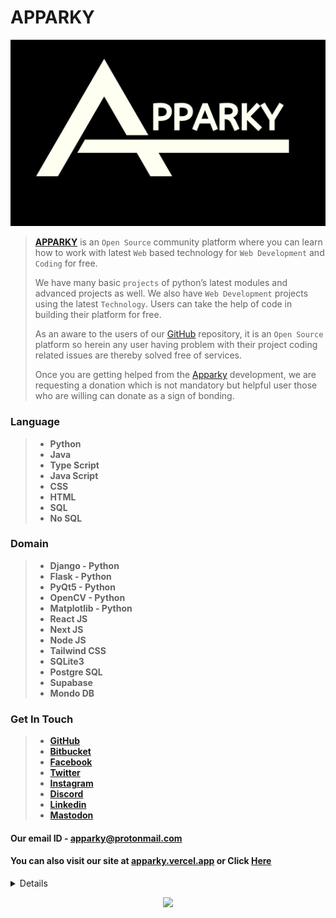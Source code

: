 # APPARKY

[![ApparkyImage](ApparkyLogo/Apparky.jpg)](https://apparky.vercel.app/)

> [__APPARKY__](https://apparky.vercel.app/) is an `Open Source` community platform where you can learn how to work with latest `Web` based technology for `Web Development` and `Coding` for free.
> 
> We have many basic `projects` of python’s latest modules and advanced projects as well.
> We also have `Web Development` projects using the latest `Technology`. Users can take the help of code in building their platform for free. 
> 
> 
> As an aware to the users of our [GitHub](https://github.com/Apparky) repository, it is an `Open Source` platform so herein any user having problem with their project coding related issues are thereby solved free of services. 
> 
> 
> 
> Once you are getting helped from the [Apparky](https://apparky.vercel.app/) development, we are requesting a donation which is not mandatory but helpful user those who are willing can donate as a sign of bonding.
> 
> 
> 

### Language
> 
> - __Python__
> - __Java__
> - __Type Script__
> - __Java Script__
> - __CSS__
> - __HTML__
> - __SQL__
> - __No SQL__
>
> 

### Domain
>
> - **Django - Python**
> - **Flask - Python**
> - **PyQt5 - Python**
> - **OpenCV - Python**
> - **Matplotlib - Python**
> - **React JS**
> - **Next JS**
> - **Node JS**
> - **Tailwind CSS**
> - **SQLite3**
> - **Postgre SQL**
> - **Supabase**
> - **Mondo DB**
> 
> 
> 
 

### Get In Touch

> - [__GitHub__](https://github.com/Apparky)
> - [__Bitbucket__](https://bitbucket.org/apparky-web/)
> - [__Facebook__](https://www.facebook.com/Apparky.Web/)
> - [__Twitter__](https://twitter.com/Apparky_Tech)
> - [__Instagram__](https://www.instagram.com/apparky.web/)
> - [__Discord__](https://discord.gg/2YSbJNZT)
> - [__Linkedin__](https://www.linkedin.com/in/apparky)
> - [__Mastodon__](https://mastodon.social/@apparky)
> 
> 
> 
> 
> 



#### Our email ID - apparky@protonmail.com
#### You can also visit our site at [__apparky.vercel.app__](https://apparky.vercel.app/) or Click [Here](https://apparky.vercel.app/)


<details>
<p align="center">
  <a href="https://github.com/Apparky">
    <img src="http://github-profile-summary-cards.vercel.app/api/cards/profile-details?username=Apparky&theme=transparent" />
  </a>
  <a href="https://github.com/Apparky">
    <img src="https://github-readme-streak-stats.herokuapp.com/?user=Apparky&hide_border=true&card_width=338&theme=transparent" />
  </a>
  <a href="https://github.com/Apparky">
    <img src="http://github-profile-summary-cards.vercel.app/api/cards/stats?username=Apparky&theme=transparent" />
  </a>
  <a href="https://github.com/Apparky">
    <img src="https://github-readme-stats.vercel.app/api/top-langs/?username=Apparky&langs_count=10&exclude_repo=&hide=jupyter%20notebook,vim%20script,cmake,makefile,batchfile,emacs%20lisp,css,html&layout=default&card_width=699&hide_border=true&theme=transparent" />
  </a>
</p>
</details>

<p align="center">
  <a href="https://github.com/wervlad">
    <img src="https://komarev.com/ghpvc/?username=Apparky&color=blue&style=flat)" />
  </a>
</p>

